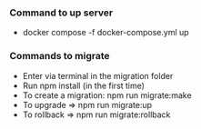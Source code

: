 ### Command to up server

- docker compose -f docker-compose.yml up

### Commands to migrate

- Enter via terminal in the migration folder
- Run npm install (in the first time)
- To create a migration: npm run migrate:make <nome da tabela>
- To upgrade => npm run migrate:up
- To rollback => npm run migrate:rollback
